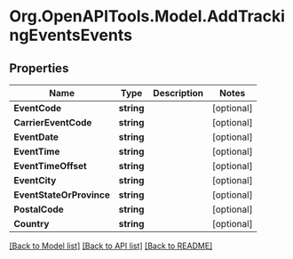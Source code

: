
# Org.OpenAPITools.Model.AddTrackingEventsEvents

## Properties

Name | Type | Description | Notes
------------ | ------------- | ------------- | -------------
**EventCode** | **string** |  | [optional] 
**CarrierEventCode** | **string** |  | [optional] 
**EventDate** | **string** |  | [optional] 
**EventTime** | **string** |  | [optional] 
**EventTimeOffset** | **string** |  | [optional] 
**EventCity** | **string** |  | [optional] 
**EventStateOrProvince** | **string** |  | [optional] 
**PostalCode** | **string** |  | [optional] 
**Country** | **string** |  | [optional] 

[[Back to Model list]](../README.md#documentation-for-models)
[[Back to API list]](../README.md#documentation-for-api-endpoints)
[[Back to README]](../README.md)

